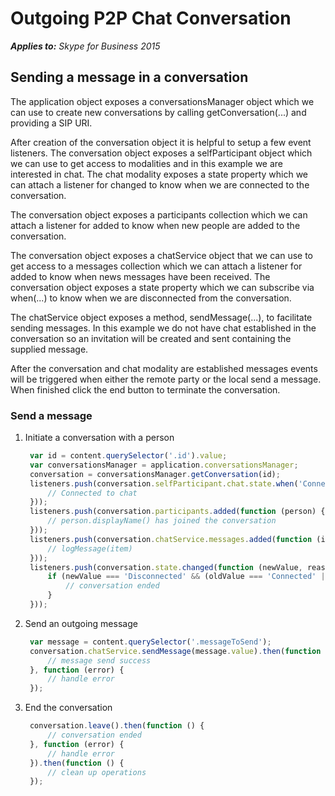 
# Outgoing P2P Chat Conversation


 _**Applies to:** Skype for Business 2015_

## Sending a message in a conversation

The application object exposes a conversationsManager object which we can use to create new conversations by calling getConversation(...) and providing a SIP URI.

After creation of the conversation object it is helpful to setup a few event listeners. The conversation object exposes a selfParticipant object which we can use to get access to modalities and in this example we are interested in chat.
The chat modality exposes a state property which we can attach a listener for changed to know when we are connected to the conversation.

The conversation object exposes a participants collection which we can attach a listener for added to know when new people are added to the conversation.

The conversation object exposes a chatService object that we can use to get access to a messages collection which we can attach a listener for added to know when news messages have been received.
The conversation object exposes a state property which we can subscribe via when(...) to know when we are disconnected from the conversation.

The chatService object exposes a method, sendMessage(...), to facilitate sending messages. In this example we do not have chat established in the conversation so an invitation will be created and sent containing the supplied message.

After the conversation and chat modality are established messages events will be triggered when either the remote party or the local send a message. When finished click the end button to terminate the conversation.


### Send a message

1. Initiate a conversation with a person 

   ```js
    var id = content.querySelector('.id').value;
    var conversationsManager = application.conversationsManager;
    conversation = conversationsManager.getConversation(id);
    listeners.push(conversation.selfParticipant.chat.state.when('Connected', function () {
        // Connected to chat
    }));
    listeners.push(conversation.participants.added(function (person) {
        // person.displayName() has joined the conversation
    }));
    listeners.push(conversation.chatService.messages.added(function (item) {
        // logMessage(item)
    }));
    listeners.push(conversation.state.changed(function (newValue, reason, oldValue) {
        if (newValue === 'Disconnected' && (oldValue === 'Connected' || oldValue === 'Connecting')) {
            // conversation ended
        }
    }));
   ```

2. Send an outgoing message

   ```js
    var message = content.querySelector('.messageToSend');
    conversation.chatService.sendMessage(message.value).then(function () {
        // message send success
    }, function (error) {
        // handle error
    });
   ```

3. End the conversation

   ```js
    conversation.leave().then(function () {
        // conversation ended
    }, function (error) {
        // handle error
    }).then(function () {
        // clean up operations
    });
   ```
